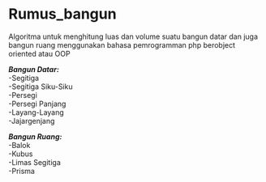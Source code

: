 # Rumus_bangun
Algoritma untuk menghitung luas dan volume suatu bangun datar dan juga bangun ruang menggunakan bahasa pemrogramman php berobject oriented atau OOP<br>

<b><i>Bangun Datar:</i></b><br>
-Segitiga<br>
-Segitiga Siku-Siku<br>
-Persegi<br>
-Persegi Panjang<br>
-Layang-Layang<br>
-Jajargenjang<br>


<b><i>Bangun Ruang:</i></b><br>
-Balok<br>
-Kubus<br>
-Limas Segitiga<br>
-Prisma<br>

